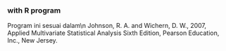 ### with R program
Program ini sesuai dalam\n
Johnson, R. A. and Wichern, D. W., 2007, Applied Multivariate Statistical Analysis Sixth Edition, Pearson Education, Inc., New Jersey.

